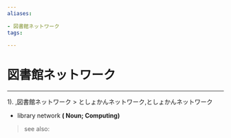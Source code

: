 ```yaml
---
aliases:
    
- 図書館ネットワーク
tags:
    
---
```


# 図書館ネットワーク
---
1).
,図書館ネットワーク > としょかんネットワーク,としょかんネットワーク

- library network
**( Noun; Computing)**
> see also: 
            